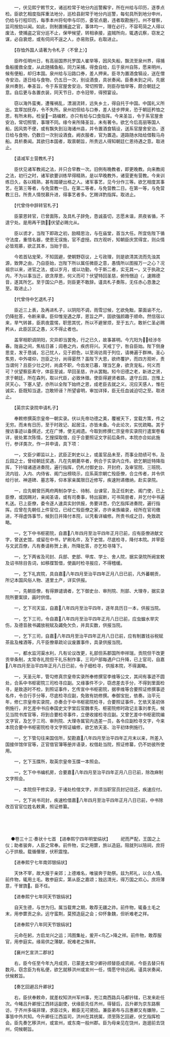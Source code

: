 <!-- { "loadSidebar": true } -->
　　一，伏见熙宁敕节文，诸巡检常于地分内巡警廨宇，所在州给与印历，逐季点检。臣欲乞相度指挥重法地分，巡检县尉常于地分内巡警，每旬具所到地分申州，仍给与行程印历，每季本州将旬申与印历，委官点磨，违者取勘施行。州不督察，监司按劾以闻。如此，则制置捕盗之官，事体均一，理在必行，不容苟简之人得以废法，使捕盗之官分巡不止，保甲候望，转相承接，盗贼所向，辄遇讥察，窃发之谋，必自衰熄，或有伺间不逞之人，亦易败获。右取进止。

　　【存恤外国人请著为令札子〈不曾上〉】

　　臣昨任明州日，有高丽国界托罗国人崔举等，因风失船，飘流至泉州界，得捕鱼船援救全度，从此随捕鱼船，同力采捕，得食自给，后于泉州自陈，愿来明州，候有便船，却归本国。泉州给与沿路口券，差人押来。臣寻为置酒食犒设，送在僧寺安泊，逐日给与食物，仍五日一次，别设酒食，具状奏闻。臣奏未到之间，先据泉州奏到，奉圣旨，令于系官屋舍安泊，常切照管，则臣存恤举等，颇合朝廷之意。自后更与各置衣装，同天节日，亦令冠带，得预宴设。

　　窃以海外蛮夷，遭罹祸乱，漂溺流转，远失乡土，得自托于中国。中国礼义所出，宜厚加抚存，令不失所。泉州初但给与口券，差人徒步押来，恐于朝廷矜恤之恩，有所未称。检皇一路编敕，亦只有给与口食指挥。今来圣旨，令于系官屋舍安泊，常切照管，事理不同。缘今来所降圣旨，未有著令。欲乞今后高丽等国人船，因风势不便，或有飘失到沿海诸州县，并令置酒食犒设，送系官屋舍安泊，逐日给与食物，仍数日一次别设酒食。阙衣服者，官为置造。道路随水陆给借鞍马舟船。具析奏闻。其欲归本国者，取禀朝旨，所贵远人得知朝廷仁恩待遇之意。取进止。

　　【请减军士营教札子】

　　臣伏见诸军教阅之法，并只合早教一次。旧例有晚教者，即更晚教。向来教阅之法，初行之时，诸军欲要训练早得精熟，是以早晚教外，诸营更有营教。今来训练日久，各以精熟，甚有踏硬出格之人。诸军事艺，见今分作三等。欲乞相度其事艺，在第三等者，与免营教一日。在第二等者，与免营教二日。在第一等，与免营教三日。所贵人情悦慕升进，得事艺者多。乞赐详酌指挥。取进止。

　　【代曾侍中辞转官札子】

　　臣蒙恩转官，已曾面陈，及具札子辞免，恳诚虽切，志愿未谐，夙夜省循，不遑宁处。是用再干旒，伏望必赐允从。

　　臣以谫才，当陛下即政之初，励精思治，与在庙堂，首当大任。所宜佐陛下循守法度，重惜名器，使恩无误施，官不虚授。四方观听，知朝臣庆赏得宜，则众情必皆观慕，欲正其本，当始于臣。

　　今若首玷宠荣，不知固避，使朝野窃议，上亏政理，则是欲清其流而先浊其源，致弊之由，乃自臣始，岂陛下所以属任微臣之意，愚情所以图报万一之心？况祖宗以来，进官之法，或以岁月，或以功勤，今于斯二者，实无其一。又于执政之内，不为以事当迁，欲贪厚恩，何义而可？伏望特回圣慈，俯怜悃迫〈，速赐德音，遂其所乞。至于国公户邑，则臣更不敢辞。谨具札子奏陈，无任赤心恳激之至。取进止。〉

　　【代曾侍中乞退札子】

　　臣近三上表，及再进札子，以阴阳不调，雨雪愆候，乞欲免黜，蒙面谕不允，仍降批答，令断来章。臣仰惟宠遇之厚，恩旨之严，固欲强颜趣于顺命。然信宿以来，旱气转甚，臣夙夜震惕，职思其忧，所以不避冒烦，至于五六，敢祈仁圣必赐矜从，此臣区区之愚，义不得止者也。

　　盖宰相职调阴阳，灾异即当罢免，行之已久，故事甚明。今亢阳为，经涉冬春。陇亩之间，焦枯日甚；闾巷之内，疾疠将兴。天戒丁宁，咎自臣始。陛下侧身思变，发于恳诚，忘己忧人，见于颜色，以至询访周于列位，请祷遍于群神。圣心焦劳，中外嗟仰，岂臣之分，尚得晏然？虽陛下大恩，欲终覆护，而四方观听，责当谓何？且臣少壮之时，尚虞不职，今齿发已暮，理当乞身，欲贪宠私，何义而可？伏望察臣素守，体臣至诚，早回圣慈，许从罢黜。矧今旧德之老，新进之贤，求于朝廷，所在森列，取以代臣，必致休徵。使臣得避贤者路，退守丘园，岂惟上厌天心，下塞人望，亦所以全陛下始终之恩，成老臣去就之义。况应天感人，惟在诚实，臣既知当退，岂敢矫诬？所望睿明，审加详择，臣无任血诚迫切之至。取进止。

　　【英宗实录院申请札子】

　　奉敕修撰英宗皇帝一朝实录。伏以先帝功德之美，覆被天下，宜载方策，传之无穷。而未有日历，至于时政记、起居注，亦皆未备。今此论次，实忧疏略。其于搜访事迹以备撰述，尤在广博，使无阙遗。今取到修撰仁宗皇帝实录院行遣案卷看详，彼处累次陈情，乞搜探取借，应于合要照证文字前后条件。本院亦合如此施行，参详类次，作一并申请，具下项：

　　一，文臣少卿监以上，武臣正刺史以上，或虽官品未至，而事业勋绩可书，及丘园之士，曾经朝廷奖遇，凡在先朝薨卒者，例合于实录内立传。欲乞朝廷特降指挥，下钤辖诸道进奏院，遍行指挥，仍札付御史台、开封府，及审官院、三班院、流内铨、入内、内侍省、阁门出榜晓示，应系英宗朝亡殁臣僚，合立传者，并令供给行状、神道碑、墓志等，仰本家亲属限日近修写，疾速附递缴纳，赴实录院。

　　一，应先朝曾历两府两制杂学士、待制、台谏官，及正任刺史、阁门使，已上臣僚，或因赐对，亲闻圣语，或有司奏事，特出宸断，可书简册者，并乞付中书遍札送。已上臣僚，委令逐人速具实封供报，务要详悉，仍乞指挥进奏院，遍行指挥。应曾在先朝任上件官位，已经亡殁臣僚之家，亦许亲族编录，经所在官司缴进，不得虚饰事节，候到日并降付本院，以凭看详编修。所贵书成之日，免致疏略。

　　一，乞下中书枢密院，自嘉八年四月至治平四年正月已前，应有臣僚进献文字，曾送史馆，或留在中书，铲刷名件，及下史馆，尽底检寻，降付本院。并宰臣与文武百僚，凡有奏请称贺上表，所降批答，亦乞检寻降下。

　　一，乞下两省及司封、兵部、吏部、甲库、学士、舍人院，据实录院所阙宣敕及诏书除目告词，如移牒暂借，使画时检寻报应，不得稽缓。

　　一，乞下礼宾院，具自嘉八年四月至治平四年正月八日已前，凡外蕃朝贡，所记本国风俗人物、道里土产，详实供报。

　　一，先朝臣僚，有得罪谴谪者，乞下御史台、审刑院、刑部、大理寺，据实录院所要案牍，画时供借。

　　一，乞下司天监，自嘉八年四月至治平四年，逐年具历日一本，供报当院。

　　一，乞下三司，令自嘉八年四月至治平四年正月八日已前，应虫蝗水旱灾伤，及德音赦书蠲放税赋及蠲免欠负，并具实数，供报当院。

　　一，乞下三司，自嘉八年四月至治平四年正月八日已前，应有制置钱谷税赋茶盐及榷酒等，凡干臣僚章疏论议废置事件，具录供报当院。

　　一，都水监河渠水利，凡有论议改更，礼部但系郡国所申祥瑞，贡院但干改更贡举条制，太常寺礼院但干礼乐制作事，三司户部每遇户口升降，已上官司，自嘉八年四月至治平四年正月八日已前，令子细检寻，供报本院，不得漏略。

　　一，天圣元年，管勾修真宗皇帝实录所奉修撰官李维等公文，其间有事迹不圆处，合系中书枢密院三司检寻应副。又缘事件不少，窃虑差去手分，不得到里面检寻，是致逐时不检，到照证事件，乞传宣中书枢密院，据李维等合要照证修撰事迹名件，令合行手分等，尽底检寻应副，免致有妨修撰。奉御宝批，依奏。治平元年，修仁宗皇帝实录院，亦奏合于中书枢密院检寻，合要照证事件，乞依天圣初体例施行，并乞差中书应奉国史文字堂后官魏孝先、枢密院修时政记主事刘孝先，候见当院书库官等，将到合要检寻事件，立便收接检寻应副。又曾乞差中书枢密院编文字官，及乞于三司、审刑院、大理寺属官内选差一员，各令应副检寻文字，今来本院合要中书枢密院检寻文字照证编修，欲乞依天圣、治平初体例施行。

　　一，乞下管勾往来国信所，契勘嘉八年四月至治平四年正月末以来，所差入国接伴馆伴官等，正官借官簿等册并语录，权借赴当院，照证修纂，仍不妨彼所使用。

　　一，乞下玉牒所，取英宗皇帝玉牒一本照会。

　　一，乞下中书编机房，合要嘉八年四月至治平四年正月八日已前，除改麻制文字照会。

　　一，本院但干修实录，于诸处检借文字，并须当职官员封记往还，疾速应付。

　　一，乞下尚书司封，疾速检借嘉八年四月至治平四年正月八日已前，中书除改百官官位姓名敕黄，照证修纂。 
　

　




　

　
●卷三十三·奏状十七首
【进奉熙宁四年明堂绢状】
　　祀而严配，王国之上仪；助者骏奔，人臣之常奉。前件物，实之用篚，旅以造庭。阻就列以陪祠，庶将心于拱极。载循僭冒，伏积震惶。

　　【进奉熙宁七年南郊银绢状】

　　天休不宰，故大报于亲郊；上德难名，唯骏奔于助祭。兹为邦礼，以合人情。前件物，辄用土毛。敢参庭实，第从臣之嘉颂；独远清光，得万国之欢心。庶将薄意，干冒旒。臣不任。

　　【进奉熙宁七年同天节银绢状】

　　自天生德，与世为归。属当载育之期，敢荐无疆之祚。前件物，辄备土毛之末，用参篚贡之余。远守蛮荆，莫预造庭之会；仰怀象魏，但祈难老之祥。

　　【进奉熙宁八年同天节银绢状】

　　元命在躬，方启龙兴之运；鸿图集祉，爰开<鸟乙>降之祥。前件物，敢荐服官，用参庭实。缘易供之薄献，祝难老之殊祥。

　　【襄州乞宣洪二郡状】

　　右，臣今任至今年九月成资，已蒙差太常少卿孙颀替臣成资阙，今臣去替只有数月。窃念臣为有私便，欲乞就移洪州或宣州一任，情愿守待远阙。谨具状奏闻，伏候敕旨。

　　【奏乞回避吕升卿状】

　　右，臣伏奉敕命，就差权知洪州军州事，充江南西路兵马都钤辖，已发来赴任次。今睹吕升卿授江西转运副使，伏缘臣先任齐州，得替后，吕升卿为京东路察访，于齐州多端非理，求臣过失，赖臣无可捃拾。兼臣弟布与吕惠卿又有嫌隙，二事皆中外共知。今升卿任江西监司，洪州在其统属，须至陈乞回避，伏乞指挥检会。臣先奏乞移洪州，或宣州，或东南一般州郡。臣为母亲见在饶州，迤逦前去饶州，伺候朝旨。

